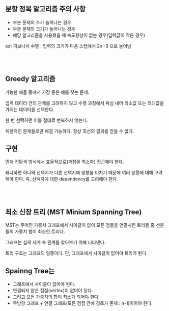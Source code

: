 
## 분할 정복 알고리즘 주의 사항 
- 부분 문제의 수가 늘어나는 경우
- 부분 문제의 크기가 늘어나는 경우
- 해당 알고리즘을 사용했을 때 속도향상이 없는 경우(입력값이 작은 경우)

ex) 피보나치 수열 : 입력의 크기가 다음 스텝에서 2n -3 으로 늘어남

<br/>
<br/>


## Greedy 알고리즘
가능한 해들 중에서 가장 좋은 해를 찾는 문제.

입력 데이터 간의 관계를 고려하지 않고 수행 과정에서 욕심 내어 최소값 또는 최대값을 가지는 데이터를 선택한다.

한 번 선택하면 이를 절대로 번복하지 않는다.

제한적인 문제들로만 해결 가능하다. 항상 최선의 결과를 얻을 수 없다.


## 구현
먼저 전탐색 방식에서 효율적으로(과정을 최소화) 접근해야 한다.

왜냐하면 하나의 선택지가 다른 선택지에 영향을 미치기 때문에 여러 상황에 대해 고려해야 한다. 즉, 선택지에 대한 dependency를 고려해야 한다.

<br/>
<br/>


## 최소 신장 트리 (MST Minium Spanning Tree)
MST는 주어진 가중치 그래프에서 사이클이 없이 모든 점들을 연결시킨 트리들 중 선분들의 가중치 합이 최소인 트리다. 

그래프는 실제 세계 속 관계를 찾아보기 위해 나타낸다. 

트리 구조는 그래프의 일종이다. 단, 그래프에서 사이클이 없어야 트리가 된다.

## Spainng Tree는 
- 그래프에서 사이클이 없어야 된다.
- 연결되지 않은 접점(vertex)이 없어야 된다. 
- 그리고 모든 가중치의 합이 최소가 되어야 한다.
- 무방향 그래프 + 연결 그래프(모든 정점 간에 경로가 존재 : n-1)이어야 한다.
